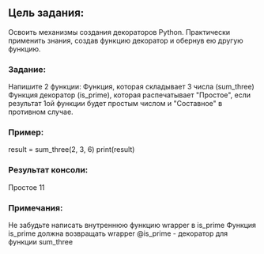 ## Цель задания:
Освоить механизмы создания декораторов Python.
Практически применить знания, создав функцию декоратор и обернув ею другую функцию.

### Задание:
Напишите 2 функции:
Функция, которая складывает 3 числа (sum_three)
Функция декоратор (is_prime), которая распечатывает "Простое", если результат 1ой функции будет простым числом и "Составное" в противном случае.
### Пример:
result = sum_three(2, 3, 6)
print(result)

### Результат консоли:
Простое
11

### Примечания:
Не забудьте написать внутреннюю функцию wrapper в is_prime
Функция is_prime должна возвращать wrapper
@is_prime - декоратор для функции sum_three